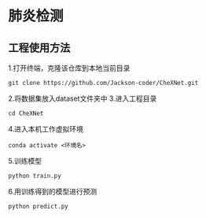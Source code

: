 # 肺炎检测

## 工程使用方法
1.打开终端，克隆该仓库到本地当前目录

```
git clone https://github.com/Jackson-coder/CheXNet.git
```
2.将数据集放入dataset文件夹中
3.进入工程目录
```
cd CheXNet
```
4.进入本机工作虚拟环境
```
conda activate <环境名>
```
5.训练模型
```
python train.py
```
6.用训练得到的模型进行预测
```
python predict.py
```